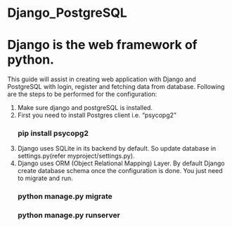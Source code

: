 # Django_PostgreSQL
# Django is the web framework of python.
This guide will assist in creating web application with Django and PostgreSQL with login, register and fetching data from database.
Following are the steps to be performed for the configuration:
1. Make sure django and postgreSQL is installed.
2. First you need to install Postgres client i.e. “psycopg2”
      ### pip install psycopg2
3. Django uses SQLite in its backend by default. So update database in settings.py(refer myproject/settings.py).
4. Django uses ORM (Object Relational Mapping) Layer. By default Django create database schema once the configuration is done. You just      need to migrate and run.
      ### python manage.py migrate
      ### python manage.py runserver
